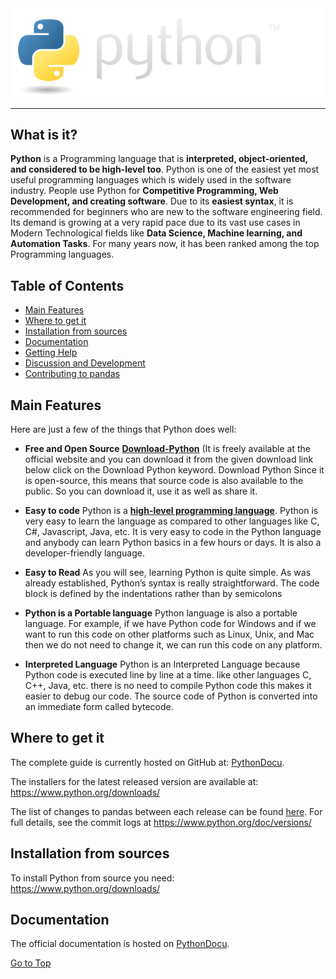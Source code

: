 <picture align="center">
  <source media="(prefers-color-scheme: dark)" srcset="https://github.com/VSVHC/Python/blob/main/python-logo%402x.png">
  <img alt="Python Logo" src="https://github.com/VSVHC/Python/blob/main/python-logo%402x.png">
</picture>

-----------------

## What is it?

**Python** is a Programming language that is **interpreted, object-oriented, and considered to be high-level too**. Python is one of the easiest yet most useful programming languages which is widely used in the software industry. People use Python for **Competitive Programming, Web Development, and creating software**. Due to its **easiest syntax**, it is recommended for beginners who are new to the software engineering field. Its demand is growing at a very rapid pace due to its vast use cases in Modern Technological fields like **Data Science, Machine learning, and Automation Tasks**. For many years now, it has been ranked among the top Programming languages.
## Table of Contents

- [Main Features](#main-features)
- [Where to get it](#where-to-get-it)
- [Installation from sources](#installation-from-sources)
- [Documentation](#documentation)
- [Getting Help](#getting-help)
- [Discussion and Development](#discussion-and-development)
- [Contributing to pandas](#contributing-to-pandas)

## Main Features
Here are just a few of the things that Python does well:

  - **Free and Open Source** [**Download-Python**][Download-Python] (It is freely available at the official website and you can download it from the given download link below click on         the Download Python keyword. Download Python Since it is open-source, this means that source code is also available to the public. So you can download it, use it as well as share 
      it.
    
  - **Easy to code**
      Python is a  [**high-level programming language**][ high-level programming language]. Python is very easy to learn the language as compared to other languages like C, C#, Javascript, Java, etc. It is very easy to code in the Python language and anybody can learn Python basics in a few hours or days. It is also a developer-friendly language.

  - **Easy to Read**
      As you will see, learning Python is quite simple. As was already established, Python’s syntax is really straightforward. The code block is defined by the indentations rather than        by semicolons

  -  **Python is a Portable language**
Python language is also a portable language. For example, if we have Python code for Windows and if we want to run this code on other platforms such as Linux, Unix, and Mac then we do not need to change it, we can run this code on any platform.

  - **Interpreted Language** 
Python is an Interpreted Language because Python code is executed line by line at a time. like other languages C, C++, Java, etc. there is no need to compile Python code this makes it easier to debug our code. The source code of Python is converted into an immediate form called bytecode.

   [Download-Python]: https://www.python.org/downloads/
   [high-level programming language]: https://www.geeksforgeeks.org/difference-between-high-level-and-low-level-languages/
   
## Where to get it
The complete guide is currently hosted on GitHub at: [PythonDocu](https://github.com/VSVHC/Python/blob/main/Python%20Notes%20For%20Professionals.pdf).

The installers for the latest released version are available at:
https://www.python.org/downloads/

The list of changes to pandas between each release can be found
[here](https://devguide.python.org/versions/). For full
details, see the commit logs at https://www.python.org/doc/versions/


## Installation from sources
To install Python from source you need: https://www.python.org/downloads/

## Documentation
The official documentation is hosted on [PythonDocu](https://github.com/VSVHC/Python/blob/main/Python%20Notes%20For%20Professionals.pdf).

[Go to Top](#table-of-contents)
